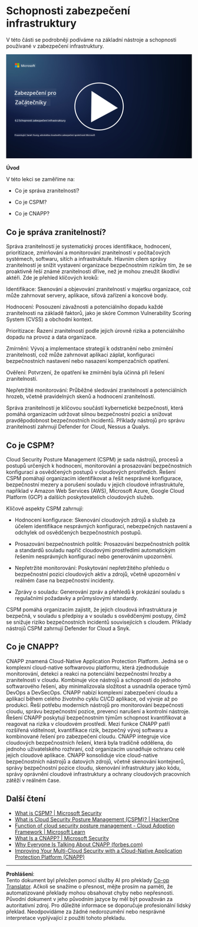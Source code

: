<!--
CO_OP_TRANSLATOR_METADATA:
{
  "original_hash": "7d79ba0e7668b3bdae1fba7aa047f6c0",
  "translation_date": "2025-09-03T20:51:48+00:00",
  "source_file": "6.2 Infrastructure security capabilities.md",
  "language_code": "cs"
}
-->
# Schopnosti zabezpečení infrastruktury

V této části se podrobněji podíváme na základní nástroje a schopnosti používané v zabezpečení infrastruktury.

[![Sledujte video](../../translated_images/6-2_placeholder.f7538e1d434bd1ef305625337af1f71c49c86582d6f2d5dbc0d349cae2086e01.cs.png)](https://learn-video.azurefd.net/vod/player?id=cc87bbae-0fea-4899-9f09-868724719b96)

**Úvod**

V této lekci se zaměříme na:

- Co je správa zranitelností?

- Co je CSPM?

- Co je CNAPP?

## Co je správa zranitelností?

Správa zranitelností je systematický proces identifikace, hodnocení, prioritizace, zmírňování a monitorování zranitelností v počítačových systémech, softwaru, sítích a infrastruktuře. Hlavním cílem správy zranitelností je snížit vystavení organizace bezpečnostním rizikům tím, že se proaktivně řeší známé zranitelnosti dříve, než je mohou zneužít škodliví aktéři. Zde je přehled klíčových kroků:

Identifikace: Skenování a objevování zranitelností v majetku organizace, což může zahrnovat servery, aplikace, síťová zařízení a koncové body.

Hodnocení: Posouzení závažnosti a potenciálního dopadu každé zranitelnosti na základě faktorů, jako je skóre Common Vulnerability Scoring System (CVSS) a obchodní kontext.

Prioritizace: Řazení zranitelností podle jejich úrovně rizika a potenciálního dopadu na provoz a data organizace.

Zmírnění: Vývoj a implementace strategií k odstranění nebo zmírnění zranitelností, což může zahrnovat aplikaci záplat, konfiguraci bezpečnostních nastavení nebo nasazení kompenzačních opatření.

Ověření: Potvrzení, že opatření ke zmírnění byla účinná při řešení zranitelností.

Nepřetržité monitorování: Průběžné sledování zranitelností a potenciálních hrozeb, včetně pravidelných skenů a hodnocení zranitelností.

Správa zranitelností je klíčovou součástí kybernetické bezpečnosti, která pomáhá organizacím udržovat silnou bezpečnostní pozici a snižovat pravděpodobnost bezpečnostních incidentů. Příklady nástrojů pro správu zranitelností zahrnují Defender for Cloud, Nessus a Qualys.

## Co je CSPM?

Cloud Security Posture Management (CSPM) je sada nástrojů, procesů a postupů určených k hodnocení, monitorování a prosazování bezpečnostních konfigurací a osvědčených postupů v cloudových prostředích. Řešení CSPM pomáhají organizacím identifikovat a řešit nesprávné konfigurace, bezpečnostní mezery a porušení souladu v jejich cloudové infrastruktuře, například v Amazon Web Services (AWS), Microsoft Azure, Google Cloud Platform (GCP) a dalších poskytovatelích cloudových služeb.

Klíčové aspekty CSPM zahrnují:

- Hodnocení konfigurace: Skenování cloudových zdrojů a služeb za účelem identifikace nesprávných konfigurací, nebezpečných nastavení a odchylek od osvědčených bezpečnostních postupů.

- Prosazování bezpečnostních politik: Prosazování bezpečnostních politik a standardů souladu napříč cloudovými prostředími automatickým řešením nesprávných konfigurací nebo generováním upozornění.

- Nepřetržité monitorování: Poskytování nepřetržitého přehledu o bezpečnostní pozici cloudových aktiv a zdrojů, včetně upozornění v reálném čase na bezpečnostní incidenty.

- Zprávy o souladu: Generování zpráv a přehledů k prokázání souladu s regulačními požadavky a průmyslovými standardy.

CSPM pomáhá organizacím zajistit, že jejich cloudová infrastruktura je bezpečná, v souladu s předpisy a v souladu s osvědčenými postupy, čímž se snižuje riziko bezpečnostních incidentů souvisejících s cloudem. Příklady nástrojů CSPM zahrnují Defender for Cloud a Snyk.

## Co je CNAPP?

CNAPP znamená Cloud-Native Application Protection Platform. Jedná se o komplexní cloud-native softwarovou platformu, která zjednodušuje monitorování, detekci a reakci na potenciální bezpečnostní hrozby a zranitelnosti v cloudu. Kombinuje více nástrojů a schopností do jednoho softwarového řešení, aby minimalizovala složitost a usnadnila operace týmů DevOps a DevSecOps. CNAPP nabízí komplexní zabezpečení cloudu a aplikací během celého životního cyklu CI/CD aplikace, od vývoje až po produkci. Řeší potřebu moderních nástrojů pro monitorování bezpečnosti cloudu, správu bezpečnostní pozice, prevenci narušení a kontrolní nástroje. Řešení CNAPP poskytují bezpečnostním týmům schopnost kvantifikovat a reagovat na rizika v cloudovém prostředí. Mezi funkce CNAPP patří rozšířená viditelnost, kvantifikace rizik, bezpečný vývoj softwaru a kombinované řešení pro zabezpečení cloudu. CNAPP integruje více cloudových bezpečnostních řešení, která byla tradičně oddělena, do jednoho uživatelského rozhraní, což organizacím usnadňuje ochranu celé jejich cloudové aplikace. CNAPP konsoliduje více cloud-native bezpečnostních nástrojů a datových zdrojů, včetně skenování kontejnerů, správy bezpečnostní pozice cloudu, skenování infrastruktury jako kódu, správy oprávnění cloudové infrastruktury a ochrany cloudových pracovních zátěží v reálném čase.

## Další čtení
- [What is CSPM? | Microsoft Security](https://www.microsoft.com/security/business/security-101/what-is-cspm?WT.mc_id=academic-96948-sayoung)
- [What is Cloud Security Posture Management (CSPM)? | HackerOne](https://www.hackerone.com/knowledge-center/what-cloud-security-posture-management)
- [Function of cloud security posture management - Cloud Adoption Framework | Microsoft Learn](https://learn.microsoft.com/azure/cloud-adoption-framework/organize/cloud-security-posture-management?WT.mc_id=academic-96948-sayoung)
- [What Is a CNAPP? | Microsoft Security](https://www.microsoft.com/security/business/security-101/what-is-cnapp?WT.mc_id=academic-96948-sayoung)
- [Why Everyone Is Talking About CNAPP (forbes.com)](https://www.forbes.com/sites/forbestechcouncil/2021/12/10/why-everyone-is-talking-about-cnapp/?sh=567275ca1549)
- [Improving Your Multi-Cloud Security with a Cloud-Native Application Protection Platform (CNAPP)](https://www.youtube.com/watch?v=5w42kQ_QjZg&t=212s)

---

**Prohlášení**:  
Tento dokument byl přeložen pomocí služby AI pro překlady [Co-op Translator](https://github.com/Azure/co-op-translator). Ačkoli se snažíme o přesnost, mějte prosím na paměti, že automatizované překlady mohou obsahovat chyby nebo nepřesnosti. Původní dokument v jeho původním jazyce by měl být považován za autoritativní zdroj. Pro důležité informace se doporučuje profesionální lidský překlad. Neodpovídáme za žádné nedorozumění nebo nesprávné interpretace vyplývající z použití tohoto překladu.
